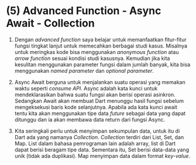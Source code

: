 # (5) Advanced Function - Async Await - Collection

1. Dengan *advanced function* saya belajar untuk memanfaatkan fitur-fitur fungsi tingkat lanjut untuk memecahkan berbagai studi kasus. Misalnya untuk meringkas kode bisa menggunakan *anonymous function* atau *arrow function* sesuai kondisi studi kasusnya. Kemudian jika kita kesulitan menggunakan parameter fungsi dalam jumlah banyak, kita bisa menggunakan *named parameter* dan *optional parameter*.

2. Async Await berguna untuk menjalankan suatu operasi yang memakan waktu seperti *consume API*. Async adalah kata kunci untuk mendeklarasikan bahwa suatu fungsi akan berisi operasi asinkron. Sedangkan Await akan membuat Dart menunggu hasil fungsi sebelum mengeksekusi baris kode selanjutnya. Apabila ada kata kunci await tentu kita akan menggunakan tipe data *future* sebagai data yang dapat ditunggu dan ia akan membawa data return dari fungsi Async.

3. Kita seringkali perlu untuk menyimpan sekumpulan data, untuk itu di Dart ada yang namanya *Collection*. *Collection* terdiri dari List, Set, dan Map. List dalam bahasa pemrograman lain adalah array, list di Dart dapat berisi beragam tipe data. Sementara itu, Set berisi data-data yang unik (tidak ada duplikasi). Map menyimpan data dalam format *key-value*.